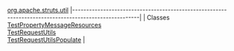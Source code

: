[org.apache.struts.util](../../../../org/apache/struts/util/package-summary.html.md)
|------------------------------------------------------------------------------------------------------|
| Classes                                                                                              
  [TestPropertyMessageResources](TestPropertyMessageResources.html.md "class in org.apache.struts.util")  
  [TestRequestUtils](TestRequestUtils.html.md "class in org.apache.struts.util")                          
  [TestRequestUtilsPopulate](TestRequestUtilsPopulate.html.md "class in org.apache.struts.util")          |



